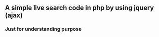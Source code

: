 <h2>A simple live search code in php by using jquery (ajax)</h2>
<h3>Just for understanding  purpose</h3>
